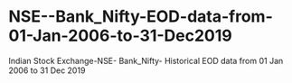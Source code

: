 # NSE--Bank_Nifty-EOD-data-from-01-Jan-2006-to-31-Dec2019
Indian Stock Exchange-NSE- Bank_Nifty- Historical EOD data from  01 Jan 2006 to 31 Dec 2019
